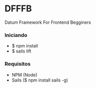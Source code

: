 # DFFFB
Datum Framework For Frontend Begginers 

### Iniciando
- $ npm install
- $ sails lift

### Requisitos
- NPM (Node)
- Sails ($ npm install sails -g)
